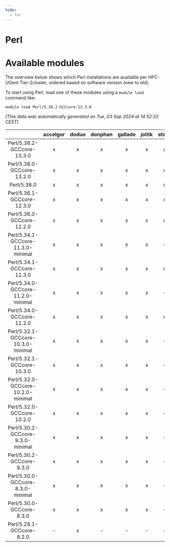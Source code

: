 ```yaml
---
hide:
  - toc
---
```


Perl
====

# Available modules


The overview below shows which Perl installations are available per HPC-UGent Tier-2cluster, ordered based on software version (new to old).

To start using Perl, load one of these modules using a `module load` command like:

```shell
module load Perl/5.38.2-GCCcore-13.3.0
```

*(This data was automatically generated on Tue, 03 Sep 2024 at 14:52:32 CEST)*  

| |accelgor|doduo|donphan|gallade|joltik|shinx|skitty|
| :---: | :---: | :---: | :---: | :---: | :---: | :---: | :---: |
|Perl/5.38.2-GCCcore-13.3.0|x|x|x|x|x|x|x|
|Perl/5.38.0-GCCcore-13.2.0|x|x|x|x|x|x|x|
|Perl/5.38.0|x|x|x|x|x|x|x|
|Perl/5.36.1-GCCcore-12.3.0|x|x|x|x|x|x|x|
|Perl/5.36.0-GCCcore-12.2.0|x|x|x|x|x|x|x|
|Perl/5.34.1-GCCcore-11.3.0-minimal|x|x|x|x|x|-|x|
|Perl/5.34.1-GCCcore-11.3.0|x|x|x|x|x|x|x|
|Perl/5.34.0-GCCcore-11.2.0-minimal|x|x|x|x|x|-|x|
|Perl/5.34.0-GCCcore-11.2.0|x|x|x|x|x|x|x|
|Perl/5.32.1-GCCcore-10.3.0-minimal|x|x|x|x|x|-|x|
|Perl/5.32.1-GCCcore-10.3.0|x|x|x|x|x|-|x|
|Perl/5.32.0-GCCcore-10.2.0-minimal|x|x|x|x|x|-|x|
|Perl/5.32.0-GCCcore-10.2.0|x|x|x|x|x|-|x|
|Perl/5.30.2-GCCcore-9.3.0-minimal|x|x|x|x|x|-|x|
|Perl/5.30.2-GCCcore-9.3.0|x|x|x|x|x|-|x|
|Perl/5.30.0-GCCcore-8.3.0-minimal|x|x|x|x|x|-|x|
|Perl/5.30.0-GCCcore-8.3.0|x|x|x|x|x|-|x|
|Perl/5.28.1-GCCcore-8.2.0|-|x|-|-|-|-|-|
